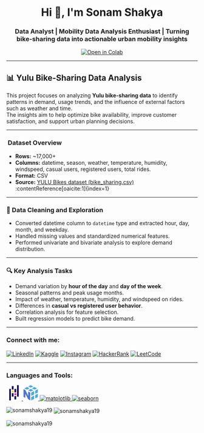 <h1 align="center">Hi 👋, I'm Sonam Shakya</h1>
<h3 align="center">Data Analyst | Mobility Data Analysis Enthusiast | Turning bike-sharing data into actionable urban mobility insights</h3>

<p align="center">
  <a href="https://colab.research.google.com/drive/188QgYqToXI7LlC332byC603nAw0H7y38" target="_blank">
    <img src="https://colab.research.google.com/assets/colab-badge.svg" alt="Open in Colab"/>
  </a>
</p>

---

## 📊 Yulu Bike-Sharing Data Analysis

This project focuses on analyzing **Yulu bike-sharing data** to identify patterns in demand, usage trends, and the influence of external factors such as weather and time.  
The insights aim to help optimize bike availability, improve customer satisfaction, and support urban planning decisions.

---

### ​ Dataset Overview
- **Rows:** ~17,000+
- **Columns:** datetime, season, weather, temperature, humidity, windspeed, casual users, registered users, total rides.
- **Format:** CSV
- **Source:** [YULU Bikes dataset (bike_sharing.csv)](https://www.kaggle.com/datasets/sachinbagale/yulu-bike-sharing) :contentReference[oaicite:1]{index=1}

---


### 🧹 Data Cleaning and Exploration
- Converted datetime column to `datetime` type and extracted hour, day, month, and weekday.
- Handled missing values and standardized numerical features.
- Performed univariate and bivariate analysis to explore demand distribution.

---

### 🔍 Key Analysis Tasks
- Demand variation by **hour of the day** and **day of the week**.
- Seasonal patterns and peak usage months.
- Impact of weather, temperature, humidity, and windspeed on rides.
- Differences in **casual vs registered user behavior**.
- Correlation analysis for feature selection.
- Built regression models to predict bike demand.

---

<h3 align="left">Connect with me:</h3>
<p align="left">
<a href="https://linkedin.com/in/sonam-s-330773284" target="blank"><img align="center" src="https://raw.githubusercontent.com/rahuldkjain/github-profile-readme-generator/master/src/images/icons/Social/linked-in-alt.svg" alt="LinkedIn" height="30" width="40" /></a>
<a href="https://kaggle.com/sonam shakya" target="blank"><img align="center" src="https://raw.githubusercontent.com/rahuldkjain/github-profile-readme-generator/master/src/images/icons/Social/kaggle.svg" alt="Kaggle" height="30" width="40" /></a>
<a href="https://instagram.com/sonam7860" target="blank"><img align="center" src="https://raw.githubusercontent.com/rahuldkjain/github-profile-readme-generator/master/src/images/icons/Social/instagram.svg" alt="Instagram" height="30" width="40" /></a>
<a href="https://www.hackerrank.com/sonam shakya" target="blank"><img align="center" src="https://raw.githubusercontent.com/rahuldkjain/github-profile-readme-generator/master/src/images/icons/Social/hackerrank.svg" alt="HackerRank" height="30" width="40" /></a>
<a href="https://www.leetcode.com/sonam shakya" target="blank"><img align="center" src="https://raw.githubusercontent.com/rahuldkjain/github-profile-readme-generator/master/src/images/icons/Social/leet-code.svg" alt="LeetCode" height="30" width="40" /></a>
</p>

---

<h3 align="left">Languages and Tools:</h3>
<p align="left"> 
<a href="https://pandas.pydata.org/" target="_blank" rel="noreferrer"> <img src="https://raw.githubusercontent.com/devicons/devicon/master/icons/pandas/pandas-original.svg" alt="pandas" width="40" height="40"/> </a> 
<a href="https://numpy.org/" target="_blank" rel="noreferrer"> <img src="https://raw.githubusercontent.com/devicons/devicon/master/icons/numpy/numpy-original.svg" alt="numpy" width="40" height="40"/> </a> 
<a href="https://matplotlib.org/" target="_blank" rel="noreferrer"> <img src="https://upload.wikimedia.org/wikipedia/commons/8/84/Matplotlib_icon.svg" alt="matplotlib" width="40" height="40"/> </a> 
<a href="https://seaborn.pydata.org/" target="_blank" rel="noreferrer"> <img src="https://seaborn.pydata.org/_images/logo-mark-lightbg.svg" alt="seaborn" width="40" height="40"/> </a> 
</p>

<p><img align="left" src="https://github-readme-stats.vercel.app/api/top-langs?username=sonamshakya19&show_icons=true&locale=en&layout=compact" alt="sonamshakya19" /></p>

<p>&nbsp;<img align="center" src="https://github-readme-stats.vercel.app/api?username=sonamshakya19&show_icons=true&locale=en" alt="sonamshakya19" /></p>

<p><img align="center" src="https://github-readme-streak-stats.herokuapp.com/?user=sonamshakya19&" alt="sonamshakya19" /></p>
